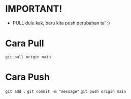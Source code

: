 # IMPORTANT! 
- PULL dulu kak, baru kita push perubahan ta' :)
# Cara Pull
`git pull origin main` 

# Cara Push
`git add .`
`git commit -m "message"`
`git push origin main`

